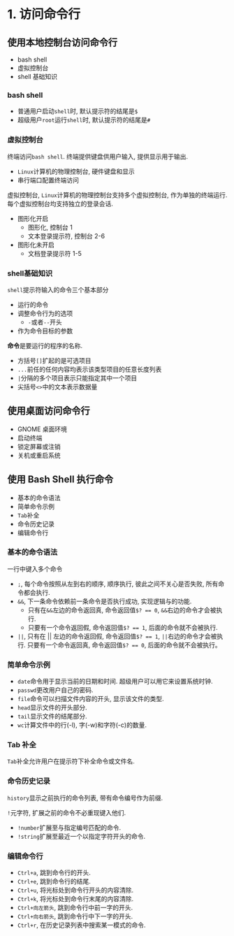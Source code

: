 # 1. 访问命令行

## 使用本地控制台访问命令行

* bash shell
* 虚拟控制台
* shell 基础知识

### bash shell

* 普通用户启动`shell`时, 默认提示符的结尾是`$`
* 超级用户`root`运行`shell`时, 默认提示符的结尾是`#`

### 虚拟控制台

终端访问`bash shell`. 终端提供键盘供用户输入, 提供显示用于输出.

* `Linux`计算机的物理控制台, 硬件键盘和显示
* 串行端口配置终端访问

虚拟控制台, `Linux`计算机的物理控制台支持多个虚拟控制台, 作为单独的终端运行. 每个虚拟控制台均支持独立的登录会话.

* 图形化开启
	* 图形化, 控制台 1
	* 文本登录提示符, 控制台 2-6
* 图形化未开启
	* 文档登录提示符 1-5

### shell基础知识

`shell`提示符输入的命令三个基本部分

* 运行的命令
* 调整命令行为的选项
	* `-`或者`--`开头
* 作为命令目标的参数

**命令**是要运行的程序的名称.

* 方括号`[]`扩起的是可选项目
* `...`前任的任何内容均表示该类型项目的任意长度列表
* `|`分隔的多个项目表示只能指定其中一个项目
* 尖括号`<>`中的文本表示数据量

## 使用桌面访问命令行

* GNOME 桌面环境
* 启动终端
* 锁定屏幕或注销
* 关机或重启系统

## 使用 Bash Shell 执行命令

* 基本的命令语法
* 简单命令示例
* `Tab`补全
* 命令历史记录
* 编辑命令行

### 基本的命令语法

一行中键入多个命令

* `;`, 每个命令按照从左到右的顺序, 顺序执行, 彼此之间不关心是否失败, 所有命令都会执行.
* `&&`, 下一条命令依赖前一条命令是否执行成功, 实现逻辑与的功能.
	* 只有在`&&`左边的命令返回真, 命令返回值`$? == 0`, `&&`右边的命令才会被执行.
	* 只要有一个命令返回假, 命令返回值`$? == 1`, 后面的命令就不会被执行.
* `||`, 只有在 || 左边的命令返回假, 命令返回值`$? == 1`, `||`右边的命令才会被执行. 只要有一个命令返回真, 命令返回值`$? == 0`, 后面的命令就不会被执行。

### 简单命令示例

* `date`命令用于显示当前的日期和时间. 超级用户可以用它来设置系统时钟.
* `passwd`更改用户自己的密码.
* `file`命令可以扫描文件内容的开头, 显示该文件的类型.
* `head`显示文件的开头部分.
* `tail`显示文件的结尾部分.
* `wc`计算文件中的行(-l), 字(-w)和字符(-c)的数量.

### Tab 补全

`Tab`补全允许用户在提示符下补全命令或文件名.

### 命令历史记录

`history`显示之前执行的命令列表, 带有命令编号作为前缀.

`!`元字符, 扩展之前的命令不必重现键入他们. 

* `!number`扩展至与指定编号匹配的命令.
* `!string`扩展至最近一个以指定字符开头的命令.

### 编辑命令行

* `Ctrl+a`, 跳到命令行的开头.
* `Ctrl+e`, 跳到命令行的结尾.
* `Ctrl+u`, 将光标处到命令行开头的内容清除.
* `Ctrl+k`, 将光标处到命令行末尾的内容清除.
* `Ctrl+向左箭头`, 跳到命令行中前一字的开头.
* `Ctrl+向右箭头`, 跳到命令行中下一字的开头.
* `Ctrl+r`, 在历史记录列表中搜索某一模式的命令.